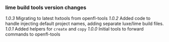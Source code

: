 
### lime build tools version changes

_1.0.3_ Migrating to latest hxtools from openfl-tools
_1.0.2_ Added code to handle injecting default project names, adding separate luxe/lime build files.
_1.0.1_ Added helpers for `create` and `copy`
_1.0.0_ Initial tools to forward commands to openfl-tools